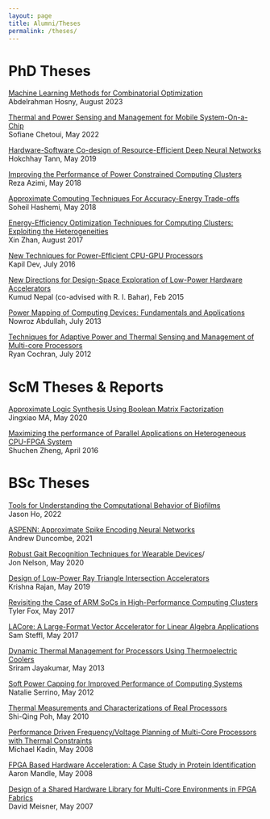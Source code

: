 ```yaml
---
layout: page
title: Alumni/Theses
permalink: /theses/
---
```


# PhD Theses

[Machine Learning Methods for Combinatorial Optimization](http://scale-lab.github.io/pdfs/hosny.pdf)\
Abdelrahman Hosny, August 2023

[Thermal and Power Sensing and Management for Mobile System-On-a-Chip](http://scale-lab.github.io/pdfs/sofiane.pdf)\
Sofiane Chetoui, May 2022

[Hardware-Software Co-design of Resource-Efficient Deep Neural Networks](http://scale-lab.github.io/pdfs/chhay.pdf)\
Hokchhay Tann, May 2019

[Improving the Performance of Power Constrained Computing Clusters](http://scale-lab.github.io/pdfs/reza_thesis.pdf)\
Reza Azimi, May 2018

[Approximate Computing Techniques For Accuracy-Energy Trade-offs](http://scale-lab.github.io/pdfs/Soheil_thesis.pdf)\
Soheil Hashemi, May 2018

[Energy-Efficiency Optimization Techniques for Computing Clusters: Exploiting the Heterogeneities](http://scale-lab.github.io/pdfs/Xin.pdf)\
Xin Zhan, August 2017

[New Techniques for Power-Efficient CPU-GPU Processors](http://scale-lab.github.io/pdfs/kapil.pdf)\
Kapil Dev, July 2016

[New Directions for Design-Space Exploration of Low-Power Hardware Accelerators](http://scale-lab.github.io/pdfs/Nepal.pdf)\
Kumud Nepal (co-advised with R. I. Bahar), Feb 2015

[Power Mapping of Computing Devices: Fundamentals and Applications](http://scale-lab.github.io/pdfs/NowrozThesis.pdf)\
Nowroz Abdullah, July 2013

[Techniques for Adaptive Power and Thermal Sensing and Management of Multi-core Processors](http://scale-lab.github.io/pdfs/ryan.pdf)\
Ryan Cochran, July 2012


# ScM Theses & Reports

[Approximate Logic Synthesis Using Boolean Matrix Factorization](http://scale-lab.github.io/pdfs/jingxiao.pdf)\
Jingxiao MA, May 2020

[Maximizing the performance of Parallel Applications on Heterogeneous CPU-FPGA System](http://scale-lab.github.io/pdfs/Shuchen's_thesis.pdf)\
Shuchen Zheng, April 2016

# BSc  Theses

[Tools for Understanding the Computational Behavior of Biofilms](http://scale-lab.github.io/pdfs/jason.pdf)\
Jason Ho, 2022

[ASPENN: Approximate Spike Encoding Neural Networks](http://scale-lab.github.io/pdfs/andrew.pdf)\
Andrew Duncombe, 2021

[Robust Gait Recognition Techniques for Wearable Devices](http://scale-lab.github.io/pdfs/Nelson.pdf)/\
Jon Nelson, May 2020


[Design of Low-Power Ray Triangle Intersection Accelerators](http://scale-lab.github.io/pdfs/krishna.pdf)\
Krishna Rajan, May 2019

[Revisiting the Case of ARM SoCs in High-Performance Computing Clusters](http://scale-lab.github.io/pdfs/Fox_Thesis.pdf)\
Tyler Fox, May 2017
 
[LACore: A Large-Format Vector Accelerator for Linear Algebra Applications](http://scale-lab.github.io/pdfs/Steffl_thesis.pdf)\
Sam Steffl,  May 2017

[Dynamic Thermal Management for Processors Using Thermoelectric Coolers](http://scale-lab.github.io/pdfs/sriram_thesis)\
Sriram Jayakumar,  May 2013


[Soft Power Capping for Improved Performance of Computing Systems](http://scale-lab.github.io/pdfs/Natalie.pdf)\
Natalie Serrino,  May 2012

[Thermal Measurements and Characterizations of Real Processors](http://scale-lab.github.io/pdfs/ShiQing.pdf)\
Shi-Qing Poh, May 2010

[Performance Driven Frequency/Voltage Planning of Multi-Core Processors with Thermal Constraints](http://scale-lab.github.io/pdfs/kadin.pdf)\
Michael Kadin, May 2008

[FPGA Based Hardware Acceleration: A Case Study in Protein Identification](http://scale-lab.github.io/pdfs/mandle.pdf)\
Aaron Mandle, May 2008

[Design of a Shared Hardware Library for Multi-Core Environments in FPGA Fabrics](http://scale-lab.github.io/pdfs/meisner.pdf)\
David Meisner, May 2007
